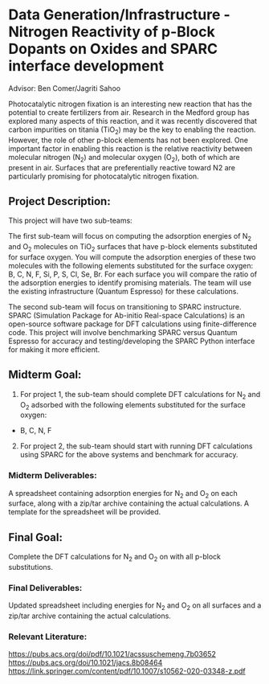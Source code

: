 # Data Generation/Infrastructure - Nitrogen Reactivity of p-Block Dopants on Oxides and SPARC interface development
Advisor: Ben Comer/Jagriti Sahoo

Photocatalytic nitrogen fixation is an interesting new reaction that has the potential to create fertilizers from air. Research in the Medford group has explored many aspects of this reaction, and it was recently discovered that carbon impurities on titania (TiO<sub>2</sub>) may be the key to enabling the reaction. However, the role of other p-block elements has not been explored. One important factor in enabling this reaction is the relative reactivity between molecular nitrogen (N<sub>2</sub>) and molecular oxygen (O<sub>2</sub>), both of which are present in air. Surfaces that are preferentially reactive toward N2 are particularly promising for photocatalytic nitrogen fixation.

## Project Description:

This project will have two sub-teams:

The first sub-team will focus on computing the adsorption energies of N<sub>2</sub> and O<sub>2</sub> molecules on TiO<sub>2</sub> surfaces that have p-block elements substituted for surface oxygen. You will compute the adsorption energies of these two molecules with the following elements substituted for the surface oxygen: B, C, N, F, Si, P, S, Cl, Se, Br. For each surface you will compare the ratio of the adsorption energies to identify promising materials. The team will use the existing infrastructure (Quantum Espresso) for these calculations. 

The second sub-team will focus on transitioning to SPARC instructure. SPARC (Simulation Package for Ab-initio Real-space Calculations) is an open-source software package for DFT calculations using finite-difference code. This project will involve benchmarking SPARC versus Quantum Espresso for accuracy and testing/developing the SPARC Python interface for making it more efficient. 

## Midterm Goal:

1. For project 1, the sub-team should complete DFT calculations for N<sub>2</sub> and O<sub>2</sub> adsorbed with the following elements substituted for the surface oxygen:

* B, C, N, F

2. For project 2, the sub-team should start with running DFT calculations using SPARC for the above systems and benchmark for accuracy. 



### Midterm Deliverables:
A spreadsheet containing adsorption energies for N<sub>2</sub> and O<sub>2</sub> on each surface, along with a zip/tar archive containing the actual calculations. A template for the spreadsheet will be provided.

## Final Goal:

Complete the DFT calculations for N<sub>2</sub> and O<sub>2</sub> on with all p-block substitutions.

### Final Deliverables:
Updated spreadsheet including energies for N<sub>2</sub> and O<sub>2</sub> on all surfaces and a zip/tar archive containing the actual calculations.

### Relevant Literature:
https://pubs.acs.org/doi/pdf/10.1021/acssuschemeng.7b03652
https://pubs.acs.org/doi/10.1021/jacs.8b08464
https://link.springer.com/content/pdf/10.1007/s10562-020-03348-z.pdf
